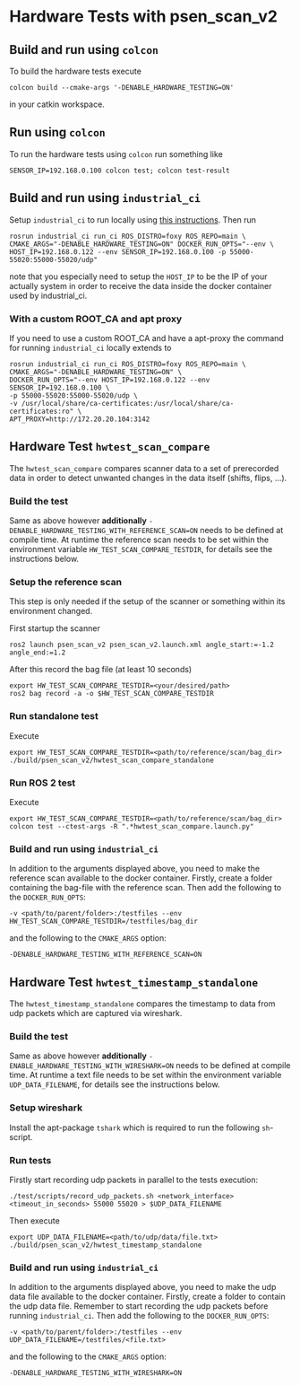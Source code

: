 <!--
Copyright (c) 2020-2021 Pilz GmbH & Co. KG

Licensed under the Apache License, Version 2.0 (the "License");
you may not use this file except in compliance with the License.
You may obtain a copy of the License at

    http://www.apache.org/licenses/LICENSE-2.0

Unless required by applicable law or agreed to in writing, software
distributed under the License is distributed on an "AS IS" BASIS,
WITHOUT WARRANTIES OR CONDITIONS OF ANY KIND, either express or implied.
See the License for the specific language governing permissions and
limitations under the License.

-->

# Hardware Tests with psen_scan_v2

## Build and run using `colcon`
To build the hardware tests execute
```
colcon build --cmake-args '-DENABLE_HARDWARE_TESTING=ON'
```
in your catkin workspace.

## Run using `colcon`
To run the hardware tests using `colcon` run something like
```
SENSOR_IP=192.168.0.100 colcon test; colcon test-result
```
## Build and run using `industrial_ci`
Setup `industrial_ci` to run locally using [this instructions](https://github.com/ros-industrial/industrial_ci/blob/master/doc/index.rst#simplest-way-to-run-locally).
Then run
```
rosrun industrial_ci run_ci ROS_DISTRO=foxy ROS_REPO=main \
CMAKE_ARGS="-DENABLE_HARDWARE_TESTING=ON" DOCKER_RUN_OPTS="--env \
HOST_IP=192.168.0.122 --env SENSOR_IP=192.168.0.100 -p 55000-55020:55000-55020/udp"
```
note that you especially need to setup the `HOST_IP` to be the IP of your actually system
in order to receive the data inside the docker container used by industrial_ci.

### With a custom ROOT_CA and apt proxy
If you need to use a custom ROOT_CA and have a apt-proxy the command for running `industrial_ci` locally extends to
```
rosrun industrial_ci run_ci ROS_DISTRO=foxy ROS_REPO=main \
CMAKE_ARGS="-DENABLE_HARDWARE_TESTING=ON" \
DOCKER_RUN_OPTS="--env HOST_IP=192.168.0.122 --env SENSOR_IP=192.168.0.100 \
-p 55000-55020:55000-55020/udp \
-v /usr/local/share/ca-certificates:/usr/local/share/ca-certificates:ro" \
APT_PROXY=http://172.20.20.104:3142
```

## Hardware Test `hwtest_scan_compare`
The `hwtest_scan_compare` compares scanner data to a set of prerecorded data in order to detect unwanted changes in the data itself (shifts, flips, ...).

### Build the test
Same as above however **additionally** `-DENABLE_HARDWARE_TESTING_WITH_REFERENCE_SCAN=ON` needs to be defined at compile time. At runtime the reference scan needs to be set within the environment variable `HW_TEST_SCAN_COMPARE_TESTDIR`, for details see the instructions below.
### Setup the reference scan
This step is only needed if the setup of the scanner or something within its environment changed.

First startup the scanner
```
ros2 launch psen_scan_v2 psen_scan_v2.launch.xml angle_start:=-1.2 angle_end:=1.2
```

After this record the bag file (at least 10 seconds)

```
export HW_TEST_SCAN_COMPARE_TESTDIR=<your/desired/path>
ros2 bag record -a -o $HW_TEST_SCAN_COMPARE_TESTDIR
```

### Run standalone test
Execute
```
export HW_TEST_SCAN_COMPARE_TESTDIR=<path/to/reference/scan/bag_dir>
./build/psen_scan_v2/hwtest_scan_compare_standalone
```

### Run ROS 2 test
Execute
```
export HW_TEST_SCAN_COMPARE_TESTDIR=<path/to/reference/scan/bag_dir>
colcon test --ctest-args -R ".*hwtest_scan_compare.launch.py"
```

### Build and run using `industrial_ci`
In addition to the arguments displayed above, you need to make the reference scan available to the docker container. Firstly, create a folder containing the bag-file with the reference scan. Then add the following to the `DOCKER_RUN_OPTS`:
```
-v <path/to/parent/folder>:/testfiles --env HW_TEST_SCAN_COMPARE_TESTDIR=/testfiles/bag_dir
```
and the following to the `CMAKE_ARGS` option:
```
-DENABLE_HARDWARE_TESTING_WITH_REFERENCE_SCAN=ON
```

## Hardware Test `hwtest_timestamp_standalone`
The `hwtest_timestamp_standalone` compares the timestamp to data from udp packets which are captured via wireshark.

### Build the test
Same as above however **additionally** `-ENABLE_HARDWARE_TESTING_WITH_WIRESHARK=ON` needs to be defined at compile time. At runtime a text file needs to be set within the environment variable `UDP_DATA_FILENAME`, for details see the instructions below.

### Setup wireshark
Install the apt-package `tshark` which is required to run the following `sh`-script.

### Run tests
Firstly start recording udp packets in parallel to the tests execution:
```
./test/scripts/record_udp_packets.sh <network_interface> <timeout_in_seconds> 55000 55020 > $UDP_DATA_FILENAME
```
Then execute
```
export UDP_DATA_FILENAME=<path/to/udp/data/file.txt>
./build/psen_scan_v2/hwtest_timestamp_standalone
```

### Build and run using `industrial_ci`
In addition to the arguments displayed above, you need to make the udp data file available to the docker container. Firstly, create a folder to contain the udp data file. Remember to start recording the udp packets before running `industrial_ci`. Then add the following to the `DOCKER_RUN_OPTS`:
```
-v <path/to/parent/folder>:/testfiles --env UDP_DATA_FILENAME=/testfiles/<file.txt>
```
and the following to the `CMAKE_ARGS` option:
```
-DENABLE_HARDWARE_TESTING_WITH_WIRESHARK=ON
```
